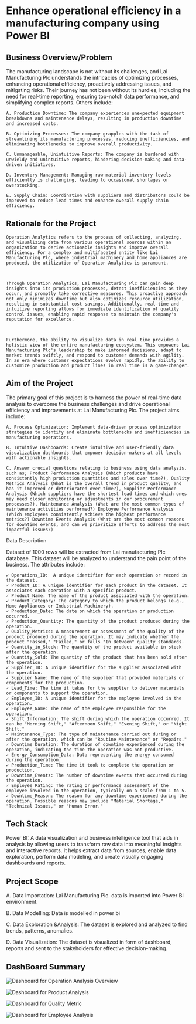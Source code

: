 # Enhance operational efficiency in a manufacturing company using Power BI

##  Business Overview/Problem


The manufacturing landscape is not without its challenges, and Lai Manufacturing Plc understands the intricacies of optimizing processes, enhancing operational efficiency, proactively addressing issues, and mitigating risks. Their journey has not been without its hurdles, including the need for real-time reporting, ensuring top-notch data performance, and simplifying complex reports. Others include:

 

    A. Production Downtime: The company experiences unexpected equipment breakdowns and maintenance delays, resulting in production downtime and increased costs.
     
    B. Optimizing Processes: The company grapples with the task of streamlining its manufacturing processes, reducing inefficiencies, and eliminating bottlenecks to improve overall productivity.
     
    C. Unmanageable, Unintuitive Reports: The company is burdened with unwieldy and unintuitive reports, hindering decision-making and data-driven initiatives.
     
    D. Inventory Management: Managing raw material inventory levels efficiently is challenging, leading to occasional shortages or overstocking.
     
    E. Supply Chain: Coordination with suppliers and distributors could be improved to reduce lead times and enhance overall supply chain efficiency.

## Rationale for the Project

    Operation Analytics refers to the process of collecting, analyzing, and visualizing data from various operational sources within an organization to derive actionable insights and improve overall efficiency. For a complex and multifaceted entity like Lai Manufacturing Plc, where industrial machinery and home appliances are produced, the utilization of Operation Analytics is paramount.

     

    Through Operation Analytics, Lai Manufacturing Plc can gain deep insights into its production processes, detect inefficiencies as they occur, and promptly take corrective measures. This proactive approach not only minimizes downtime but also optimizes resource utilization, resulting in substantial cost savings. Additionally, real-time and intuitive reporting allows for immediate identification of quality control issues, enabling rapid response to maintain the company's reputation for excellence.

     

    Furthermore, the ability to visualize data in real time provides a holistic view of the entire manufacturing ecosystem. This empowers Lai Manufacturing Plc's leadership to make informed decisions, adapt to market trends swiftly, and respond to customer demands with agility. In an era where customer expectations evolve rapidly, the ability to customize production and product lines in real time is a game-changer.

## Aim of the Project

 

The primary goal of this project is to harness the power of real-time data analysis to overcome the business challenges and drive operational efficiency and improvements at Lai Manufacturing Plc. The project aims include:

 

    A. Process Optimization: Implement data-driven process optimization strategies to identify and eliminate bottlenecks and inefficiencies in manufacturing operations.
     
    B. Intuitive Dashboards: Create intuitive and user-friendly data visualization dashboards that empower decision-makers at all levels with actionable insights.
     
    C. Answer crucial questions relating to business using data analysis, such as; Product Performance Analysis (Which products have consistently high production quantities and sales over time?), Quality Metrics Analysis (What is the overall trend in product quality, and has it improved or deteriorated over time?), Supplier Performance Analysis (Which suppliers have the shortest lead times and which ones may need closer monitoring or adjustments in our procurement processes?), Maintenance Analysis (What are the most common types of maintenance activities performed?) Employee Performance Analysis (Which employees consistently achieve the highest performance metrics?) Downtime Events Analysis (What are the most common reasons for downtime events, and can we prioritize efforts to address the most impactful issues?)

Data Description

 

Dataset of 1000 rows will be extracted from Lai manufacturing Plc database. This dataset will be analyzed to understand the pain point of the business. The attributes include:

 

    ✓ Operations_ID:  A unique identifier for each operation or record in the dataset.
    ✓ Product_ID: A unique identifier for each product in the dataset. It associates each operation with a specific product.
    ✓ Product_Name: The name of the product associated with the operation.
    ✓ Product_Category: The category to which the product belongs (e.g., Home Appliances or Industrial Machinery).
    ✓ Production_Date: The date on which the operation or production occurred.
    ✓ Production_Quantity: The quantity of the product produced during the operation.
    ✓ Quality_Metrics: A measurement or assessment of the quality of the product produced during the operation. It may indicate whether the product "Passed," "Failed," or falls "In Between" quality standards.
    ✓ Quantity_in_Stock: The quantity of the product available in stock after the operation.
    ✓ Quantity_Sold: The quantity of the product that has been sold after the operation.
    ✓ Supplier_ID: A unique identifier for the supplier associated with the operation.
    ✓ Supplier_Name: The name of the supplier that provided materials or components for the production.
    ✓ Lead_Time: The time it takes for the supplier to deliver materials or components to support the operation.
    ✓ Employee_ID: A unique identifier for the employee involved in the operation.
    ✓ Employee_Name: The name of the employee responsible for the operation.
    ✓ Shift_Information: The shift during which the operation occurred. It can be "Morning Shift," "Afternoon Shift," "Evening Shift," or "Night Shift."
    ✓ Maintenance_Type: The type of maintenance carried out during or after the operation, which can be "Routine Maintenance" or "Repairs."
    ✓ Downtime_Duration: The duration of downtime experienced during the operation, indicating the time the operation was not productive.
    ✓ Energy_Consumption_Data: Data representing the energy consumed during the operation.
    ✓ Production_Time: The time it took to complete the operation or production.
    ✓ Downtime_Events: The number of downtime events that occurred during the operation.
    ✓ Employee_Rating: The rating or performance assessment of the employee involved in the operation, typically on a scale from 1 to 5.
    ✓ Downtime_Reason: The reason for any downtime experienced during the operation. Possible reasons may include "Material Shortage," "Technical Issues," or "Human Error."

## Tech Stack

 

Power BI: A data visualization and business intelligence tool that aids in analysis by allowing users to transform raw data into meaningful insights and interactive reports. It helps extract data from sources, enable data exploration,  perform data modeling, and create visually engaging dashboards and reports.

 
## Project Scope

A. Data Importation: Lai Manufacturing Plc. data is imported into Power BI environment.


B. Data Modelling:  Data is modelled in power bi


C. Data Exploration &Analysis: The dataset is explored and analyzed to find trends, patterns, anomalies.

 

D. Data Visualization: The dataset is visualized in form of dashboard, reports and sent to the stakeholders for effective decision-making.


## DashBoard Summary
![Dashboard for Operation Analysis Overview](https://github.com/user-attachments/assets/61b89f28-cf66-40a7-9289-cfcb77eb2681)

![Dashboard for Product Analysis](https://github.com/user-attachments/assets/2bb8c0f3-b814-45b1-b4fc-19db3d329a93)

![Dashboard for Quality Metric](https://github.com/user-attachments/assets/b13921ca-184a-4d1f-b6ed-a47a2bb6d527)

![Dashboard for Employee Analysis](https://github.com/user-attachments/assets/ccf65d3d-09aa-4ccf-be7e-d56bdd01a624)



